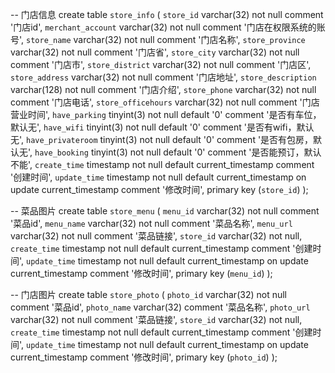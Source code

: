 -- 门店信息
create table `store_info` (
    `store_id` varchar(32) not null comment '门店id',
    `merchant_account` varchar(32) not null comment '门店在权限系统的账号',
    `store_name` varchar(32) not null comment '门店名称',
    `store_province` varchar(32) not null comment '门店省',
    `store_city` varchar(32) not null comment '门店市',
    `store_district` varchar(32) not null comment '门店区',
    `store_address` varchar(32) not null comment '门店地址',
    `store_description` varchar(128) not null comment '门店介绍',
    `store_phone` varchar(32) not null comment '门店电话',
    `store_officehours` varchar(32) not null comment '门店营业时间',
    `have_parking` tinyint(3) not null default '0' comment '是否有车位，默认无',
    `have_wifi` tinyint(3) not null default '0' comment '是否有wifi，默认无',
    `have_privateroom` tinyint(3) not null default '0' comment '是否有包房，默认无',
    `have_booking` tinyint(3) not null default '0' comment '是否能预订，默认不能',
    `create_time` timestamp not null default current_timestamp comment '创建时间',
    `update_time` timestamp not null default current_timestamp on update current_timestamp comment '修改时间',
    primary key (`store_id`)
);

-- 菜品图片
create table `store_menu` (
    `menu_id`  varchar(32) not null comment '菜品id',
    `menu_name`  varchar(32) not null comment '菜品名称',
    `menu_url`  varchar(32) not null comment '菜品链接',
    `store_id` varchar(32) not null,
    `create_time` timestamp not null default current_timestamp comment '创建时间',
    `update_time` timestamp not null default current_timestamp on update current_timestamp comment '修改时间',
    primary key (`menu_id`)
);

-- 门店图片
create table `store_photo` (
    `photo_id`  varchar(32) not null comment '菜品id',
    `photo_name`  varchar(32)  comment '菜品名称',
    `photo_url`  varchar(32) not null comment '菜品链接',
    `store_id` varchar(32) not null,
    `create_time` timestamp not null default current_timestamp comment '创建时间',
    `update_time` timestamp not null default current_timestamp on update current_timestamp comment '修改时间',
    primary key (`photo_id`)
);
